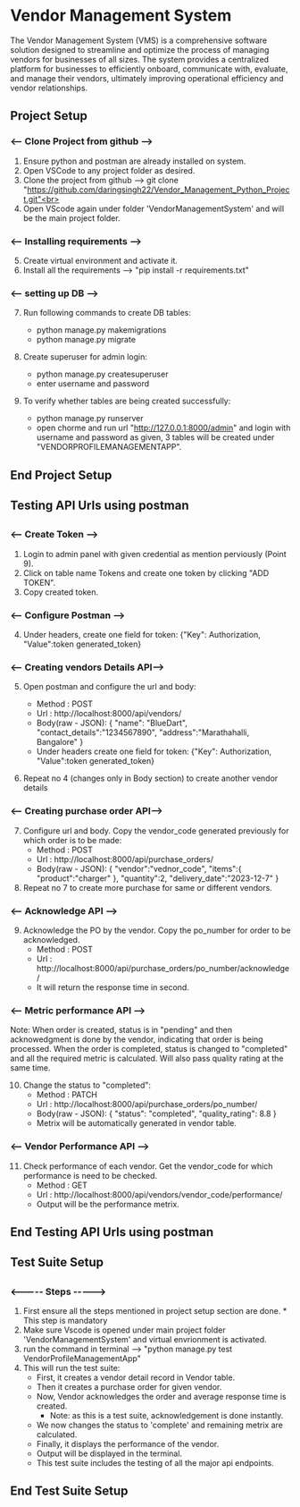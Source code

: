<h1> Vendor Management System</h1>
The Vendor Management System (VMS) is a comprehensive software solution designed to streamline and optimize the process of managing vendors for businesses of all sizes.
The system provides a centralized platform for businesses to efficiently onboard, communicate with, evaluate, and manage their vendors, ultimately improving operational efficiency and vendor relationships.


<h2>Project Setup</h2>

<h3><-- Clone Project from github --></h3>

1. Ensure python and postman are already installed on system.<br>
2. Open VSCode to any project folder as desired.<br>
3. Clone the project from github --> git clone "https://github.com/daringsingh22/Vendor_Management_Python_Project.git"<br>
4. Open VScode again under folder 'VendorManagementSystem' and will be the main project folder.

<h3><-- Installing requirements --></h3>

5. Create virtual environment and activate it. <br>
6. Install all the requirements --> "pip install -r requirements.txt"

<h3><-- setting up DB --></h3>

7. Run following commands to create DB tables:
    - python manage.py makemigrations
    - python manage.py migrate

8. Create superuser for admin login:
    - python manage.py createsuperuser
    * enter username and password

9. To verify whether tables are being created successfully:
    - python manage.py runserver
    - open chorme and run url "http://127.0.0.1:8000/admin" and login with username and password as given, 3 tables will be created under "VENDORPROFILEMANAGEMENTAPP".

<h2>End Project Setup</h2>


<h2>Testing API Urls using postman<h2>

<h3><-- Create Token --></h3>

1. Login to admin panel with given credential as mention perviously (Point 9).<br>
2. Click on table name Tokens and create one token by clicking "ADD TOKEN".<br>
3. Copy created token.

<h3><-- Configure Postman --></h3>

4. Under headers, create one field for token: {"Key": Authorization, "Value":token generated_token}

<h3><-- Creating vendors Details API--></h3>

5. Open postman and configure the url and body:
    - Method : POST
    - Url : http://localhost:8000/api/vendors/
    - Body(raw - JSON): {
                            "name": "BlueDart",
                            "contact_details":"1234567890",
                            "address":"Marathahalli, Bangalore"
                        }
    - Under headers create one field for token: {"Key": Authorization, "Value":token generated_token}

6. Repeat no 4 (changes only in Body section) to create another vendor details

<h3><-- Creating purchase order API--></h3>

7. Configure url and body. Copy the vendor_code generated previously for which order is to be made:
    - Method : POST
    - Url : http://localhost:8000/api/purchase_orders/
    - Body(raw - JSON): {
                            "vendor":"vednor_code",
                            "items":{
                                        "product":"charger"
                                    },
                            "quantity":2,
                            "delivery_date":"2023-12-7"
                        }
8. Repeat no 7 to create more purchase for same or different vendors.

<h3><-- Acknowledge API --></h3>

9. Acknowledge the PO by the vendor. Copy the po_number for order to be acknowledged.
    - Method : POST
    - Url : http://localhost:8000/api/purchase_orders/po_number/acknowledge/
    - It will return the response time in second.

<h3><-- Metric performance API --></h3>

Note: When order is created, status is in "pending" and then acknowedgment is done by the vendor, indicating that order is being processed. When the order is completed, status is changed to "completed" and all the required metric is calculated. Will also pass quality rating at the same time.

10. Change the status to "completed":
    - Method : PATCH
    - Url : http://localhost:8000/api/purchase_orders/po_number/
    - Body(raw - JSON): {
                            "status": "completed",
                            "quality_rating": 8.8
                        }
    - Metrix will be automatically generated in vendor table.

<h3><-- Vendor Performance API --></h3>

11. Check performance of each vendor. Get the vendor_code for which performance is need to be checked.
    - Method : GET
    - Url : http://localhost:8000/api/vendors/vendor_code/performance/
    - Output will be the performance metrix.

<h2>End Testing API Urls using postman<h2>


<h2>Test Suite Setup<h2>

<h3><----- Steps -----></h3>

1. First ensure all the steps mentioned in project setup section are done. * This step is mandatory
2. Make sure Vscode is opened under main project folder 'VendorManagementSystem' and virtual envrionment is activated.
3. run the command in terminal --> "python manage.py test VendorProfileManagementApp"
4. This will run the test suite:
    - First, it creates a vendor detail record in Vendor table.
    - Then it creates a purchase order for given vendor.
    - Now, Vendor acknowledges the order and average response time is created.
        - Note: as this is a test suite, acknowledgement is done instantly.
    - We now changes the status to 'complete' and remaining metrix are calculated.
    - Finally, it displays the performance of the vendor.
    - Output will be displayed in the terminal.
    - This test suite includes the testing of all the major api endpoints.

<h2>End Test Suite Setup<h2>
